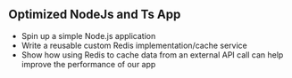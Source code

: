 ## Optimized NodeJs and Ts App
- Spin up a simple Node.js application
- Write a reusable custom Redis implementation/cache service
- Show how using Redis to cache data from an external API call can help improve the performance of our app